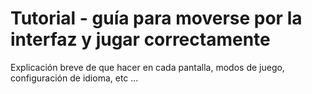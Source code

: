 # Tutorial - guía para moverse por la interfaz y jugar correctamente

Explicación breve de que hacer en cada pantalla, modos de juego, configuración de idioma, etc ...